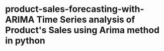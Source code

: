 <h1> product-sales-forecasting-with-ARIMA
Time Series analysis of Product's Sales using Arima method in python
</h1>    

